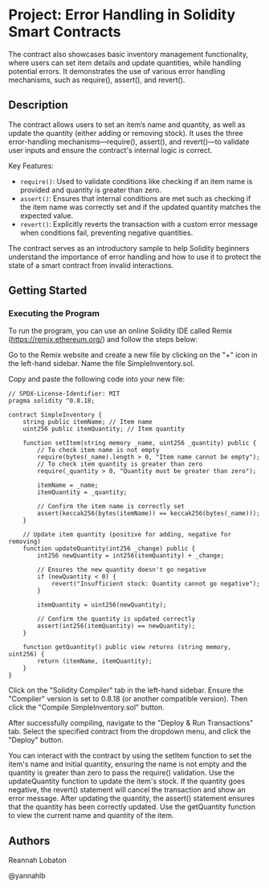 # Project: Error Handling in Solidity Smart Contracts
The contract also showcases basic inventory management functionality, where users can set item details and update quantities, while handling potential errors. It demonstrates the use of various error handling mechanisms, such as require(), assert(), and revert().


## Description

The contract allows users to set an item’s name and quantity, as well as update the quantity (either adding or removing stock). It uses the three error-handling mechanisms—require(), assert(), and revert()—to validate user inputs and ensure the contract's internal logic is correct.

Key Features:
- ```require()```: Used to validate conditions like checking if an item name is provided and quantity is greater than zero.
- ```assert()```: Ensures that internal conditions are met such as checking if the item name was correctly set and if the updated quantity matches the expected value.
- ```revert()```: Explicitly reverts the transaction with a custom error message when conditions fail, preventing negative quantities.

The contract serves as an introductory sample to help Solidity beginners understand the importance of error handling and how to use it to protect the state of a smart contract from invalid interactions.

## Getting Started

### Executing the Program
To run the program, you can use an online Solidity IDE called Remix (https://remix.ethereum.org/) and follow the steps below: 

Go to the Remix website and create a new file by clicking on the "+" icon in the left-hand sidebar. Name the file SimpleInventory.sol.

Copy and paste the following code into your new file:
```
// SPDX-License-Identifier: MIT
pragma solidity ^0.8.18;

contract SimpleInventory {
    string public itemName; // Item name
    uint256 public itemQuantity; // Item quantity

    function setItem(string memory _name, uint256 _quantity) public {
        // To check item name is not empty
        require(bytes(_name).length > 0, "Item name cannot be empty");
        // To check item quantity is greater than zero
        require(_quantity > 0, "Quantity must be greater than zero");

        itemName = _name;
        itemQuantity = _quantity;

        // Confirm the item name is correctly set
        assert(keccak256(bytes(itemName)) == keccak256(bytes(_name)));
    }

    // Update item quantity (positive for adding, negative for removing)
    function updateQuantity(int256 _change) public {
        int256 newQuantity = int256(itemQuantity) + _change;

        // Ensures the new quantity doesn't go negative
        if (newQuantity < 0) {
            revert("Insufficient stock: Quantity cannot go negative");
        }

        itemQuantity = uint256(newQuantity);

        // Confirm the quantity is updated correctly
        assert(int256(itemQuantity) == newQuantity);
    }

    function getQuantity() public view returns (string memory, uint256) {
        return (itemName, itemQuantity);
    }
}
```
Click on the "Solidity Compiler" tab in the left-hand sidebar. Ensure the "Compiler" version is set to 0.8.18 (or another compatible version). Then click the "Compile SimpleInventory.sol" button.

After successfully compiling, navigate to the "Deploy & Run Transactions" tab. Select the specified contract from the dropdown menu, and click the "Deploy" button.

You can interact with the contract by using the setItem function to set the item's name and initial quantity, ensuring the name is not empty and the quantity is greater than zero to pass the require() validation. Use the updateQuantity function to update the item's stock. If the quantity goes negative, the revert() statement will cancel the transaction and show an error message. After updating the quantity, the assert() statement ensures that the quantity has been correctly updated. Use the getQuantity function to view the current name and quantity of the item.


## Authors

Reannah Lobaton

@yannahlb
